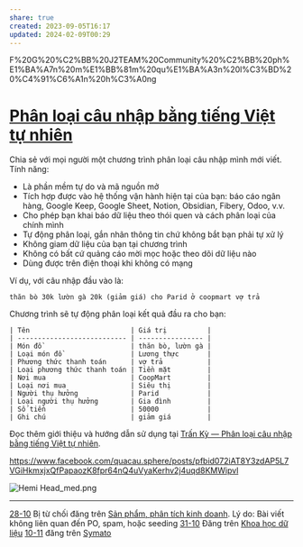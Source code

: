 ```yaml
---
share: true
created: 2023-09-05T16:17
updated: 2024-02-09T00:29
---
```

F%20G%20%C2%BB%20J2TEAM%20Community%20%C2%BB%20ph%E1%BA%A7n%20m%E1%BB%81m%20qu%E1%BA%A3n%20l%C3%BD%20%C4%91%C6%A1n%20h%C3%A0ng
# [Phân loại câu nhập bằng tiếng Việt tự nhiên](https://lậptrình.quảcầu.cc/%F0%9F%91%8Ftr%E1%BA%A5n%20k%E1%BB%B3/?utm_source=F%20G%20%C2%BB%20J2TEAM%20Community%20%C2%BB%20ph%E1%BA%A7n%20m%E1%BB%81m%20qu%E1%BA%A3n%20l%C3%BD%20%C4%91%C6%A1n%20h%C3%A0ng&utm_medium=chat&utm_campaign=Tr%E1%BA%A5n+K%E1%BB%B3&utm_content=%C4%91%C4%83ng+l%E1%BA%A7n+1%2C+v%E1%BB%8B+tr%C3%AD+ti%C3%AAu+%C4%91%E1%BB%81%2C+%E1%BA%A3nh+m%C3%A1y+ph%C3%A2n+lo%E1%BA%A1i+ti%E1%BB%81n) 
Chia sẻ với mọi người một chương trình phân loại câu nhập mình mới viết. Tính năng:

- Là phần mềm tự do và mã nguồn mở
- Tích hợp được vào hệ thống vận hành hiện tại của bạn: báo cáo ngân hàng, Google Keep, Google Sheet, Notion, Obsidian, Fibery, Odoo, v.v. 
- Cho phép bạn khai báo dữ liệu theo thói quen và cách phân loại của chính mình
- Tự động phân loại, gắn nhãn thông tin chứ không bắt bạn phải tự xử lý
- Không giam dữ liệu của bạn tại chương trình 
- Không có bất cứ quảng cáo mời mọc hoặc theo dõi dữ liệu nào
- Dùng được trên điện thoại khi không có mạng

Ví dụ, với câu nhập đầu vào là:
```
thăn bò 30k lườn gà 20k (giảm giá) cho Parid ở coopmart vợ trả 
```

Chương trình sẽ tự động phân loại kết quả đầu ra cho bạn:
```
| Tên                         | Giá trị          |
| --------------------------- | ---------------- |
| Món đồ                      | thăn bò, lườn gà |
| Loại món đồ                 | Lương thực       |
| Phương thức thanh toán      | vợ trả           |
| Loại phương thức thanh toán | Tiền mặt         |
| Nơi mua                     | CoopMart         |
| Loại nơi mua                | Siêu thị         |
| Người thụ hưởng             | Parid            |
| Loại người thụ hưởng        | Gia đình         |
| Số tiền                     | 50000            |
| Ghi chú                     | giảm giá         |
```
Đọc thêm giới thiệu và hướng dẫn sử dụng tại [Trấn Kỳ — Phân loại câu nhập bằng tiếng Việt tự nhiên](https://lậptrình.quảcầu.cc/%F0%9F%91%8Ftr%E1%BA%A5n%20k%E1%BB%B3/?utm_source=F%20G%20%C2%BB%20J2TEAM%20Community%20%C2%BB%20ph%E1%BA%A7n%20m%E1%BB%81m%20qu%E1%BA%A3n%20l%C3%BD%20%C4%91%C6%A1n%20h%C3%A0ng&utm_medium=chat&utm_campaign=Tr%E1%BA%A5n+K%E1%BB%B3&utm_content=%C4%91%C4%83ng+l%E1%BA%A7n+1%2C+v%E1%BB%8B+tr%C3%AD+cu%E1%BB%91i+b%C3%A0i%2C+%E1%BA%A3nh+m%C3%A1y+ph%C3%A2n+lo%E1%BA%A1i+ti%E1%BB%81n).

https://www.facebook.com/quacau.sphere/posts/pfbid072iAT8Y3zdAP5L7VGiHkmxjxQfPapaozK8fpr64nQ4uVyaKerhv2j4uqd8KMWipvl

![Hemi Head_med.png](../../../../assets/attachments/Hemi%20Head_med.png)


---
[28-10](28-10.md) Bị từ chối đăng trên [Sản phẩm, phân tích kinh doanh](../../../%CE%9E%20K%E1%BA%BFt%20qu%E1%BA%A3%20truy%E1%BB%81n%20th%C3%B4ng/N%C6%A1i%20%C4%91%C4%83ng/Nh%C3%B3m%20Facebook/D%E1%BB%AF%20li%E1%BB%87u/S%E1%BA%A3n%20ph%E1%BA%A9m,%20ph%C3%A2n%20t%C3%ADch%20kinh%20doanh.md). Lý do: Bài viết không liên quan đến PO, spam, hoặc seeding
[31-10](31-10.md) Đăng trên [Khoa học dữ liệu](../../../%CE%9E%20K%E1%BA%BFt%20qu%E1%BA%A3%20truy%E1%BB%81n%20th%C3%B4ng/N%C6%A1i%20%C4%91%C4%83ng/Nh%C3%B3m%20Facebook/D%E1%BB%AF%20li%E1%BB%87u/Khoa%20h%E1%BB%8Dc%20d%E1%BB%AF%20li%E1%BB%87u.md)
[10-11](10-11.md) đăng trên [Symato](../../../%CE%9E%20K%E1%BA%BFt%20qu%E1%BA%A3%20truy%E1%BB%81n%20th%C3%B4ng/N%C6%A1i%20%C4%91%C4%83ng/K%C3%AAnh%20chat/Symato.md) 